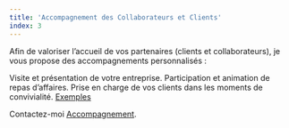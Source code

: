 ```yaml
---
title: 'Accompagnement des Collaborateurs et Clients'
index: 3
---
```


Afin de valoriser l’accueil de vos partenaires (clients et collaborateurs), je vous propose des
accompagnements personnalisés :

Visite et présentation de votre entreprise.
Participation et animation de repas d’affaires.
Prise en charge de vos clients dans les moments de convivialité. [Exemples](/posts2/prise)

Contactez-moi [Accompagnement](mailto:info@glyneltconsultant.fr?subject=Accompagnement&body=Tapez%20%0Avotre%20message%20ici%0A).

